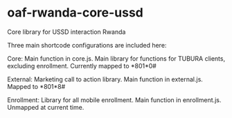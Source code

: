 # oaf-rwanda-core-ussd
Core library for USSD interaction Rwanda

Three main shortcode configurations are included here:

Core: Main function in core.js.  Main library for functions for TUBURA clients, excluding enrollment. Currently mapped to \*801\*0#

External: Marketing call to action library. Main function in external.js. Mapped to \*801\*8#

Enrollment: Library for all mobile enrollment. Main function in enrollment.js. Unmapped at current time.
